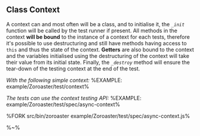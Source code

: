 ## Class Context

A context can and most often will be a class, and to initialise it, the _`_init`_ function will be called by the test runner if present. All methods in the context **will be bound** to the instance of a context for each tests, therefore it's possible to use destructuring and still have methods having access to `this` and thus the state of the context. **Getters** are also bound to the context and the variables initialised using the destructuring of the context will take their value from its initial state. Finally, the _`_destroy`_ method will ensure the tear-down of the testing context at the end of the test.

_With the following simple context:_
%EXAMPLE: example/Zoroaster/test/context%

_The tests can use the context testing API:_
%EXAMPLE: example/Zoroaster/test/spec/async-context%

%FORK src/bin/zoroaster example/Zoroaster/test/spec/async-context.js%

%~%